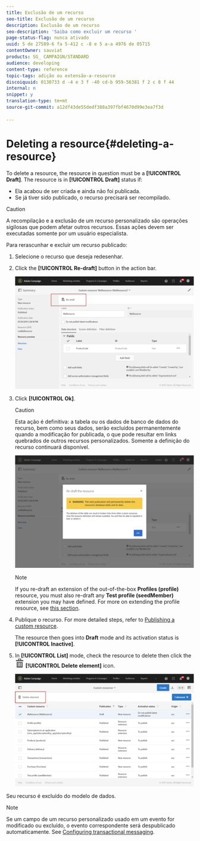 ```yaml
---
title: Exclusão de um recurso
seo-title: Exclusão de um recurso
description: Exclusão de um recurso
seo-description: 'Saiba como excluir um recurso '
page-status-flag: nunca ativado
uuid: 5 de 27589-6 fa 5-412 c -8 e 5 a-a 4976 de 05715
contentOwner: sauviat
products: SG_ CAMPAIGN/STANDARD
audience: developing
content-type: reference
topic-tags: adição ou extensão-a-resource
discoiquuid: 0130733 d -4 e 3 f -40 cd-b 959-56381 f 2 c 8 f 44
internal: n
snippet: y
translation-type: tm+mt
source-git-commit: a12df43de55dedf388a397fbf4670d99e3ea7f3d

---
```



# Deleting a resource{#deleting-a-resource}

To delete a resource, the resource in question must be a **[!UICONTROL Draft]**. The resource is in **[!UICONTROL Draft]** status if:

* Ela acabou de ser criada e ainda não foi publicada.
* Se já tiver sido publicado, o recurso precisará ser recompilado.

>[!CAUTION]
>
>A recompilação e a exclusão de um recurso personalizado são operações sigilosas que podem afetar outros recursos. Essas ações devem ser executadas somente por um usuário especialista.

Para rerascunhar e excluir um recurso publicado:

1. Selecione o recurso que deseja redesenhar.
1. Click the **[!UICONTROL Re-draft]** button in the action bar.

   ![](assets/schema_extension_uc26.png)

1. Click **[!UICONTROL Ok]**.

   >[!CAUTION]
   >
   >Esta ação é definitiva: a tabela ou os dados de banco de dados do recurso, bem como seus dados, serão excluídos permanentemente quando a modificação for publicada, o que pode resultar em links quebrados de outros recursos personalizados. Somente a definição do recurso continuará disponível.

   ![](assets/schema_extension_uc27.png)

   >[!NOTE]
   >
   >If you re-draft an extension of the out-of-the-box **Profiles (profile)** resource, you must also re-draft any **Test profile (seedMember)** extension you may have defined. For more on extending the profile resource, see [this section](../../developing/using/extending-the-profile-resource-with-a-new-field.md).

1. Publique o recurso. For more detailed steps, refer to [Publishing a custom resource](../../developing/using/updating-the-database-structure.md#publishing-a-custom-resource).

   The resource then goes into **Draft** mode and its activation status is **[!UICONTROL Inactive]**.

1. In **[!UICONTROL List]** mode, check the resource to delete then click the ![](assets/delete_darkgrey-24px.png) **[!UICONTROL Delete element]** icon.

   ![](assets/schema_extension_uc28.png)

Seu recurso é excluído do modelo de dados.

>[!NOTE]
>
>Se um campo de um recurso personalizado usado em um evento for modificado ou excluído, o evento correspondente será despublicado automaticamente. See [Configuring transactional messaging](../../administration/using/configuring-transactional-messaging.md).

